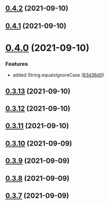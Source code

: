 ## [0.4.2](https://github.com/GiovanniCardamone/polyfull/compare/v0.4.1...v0.4.2) (2021-09-10)



## [0.4.1](https://github.com/GiovanniCardamone/polyfull/compare/v0.4.0...v0.4.1) (2021-09-10)



# [0.4.0](https://github.com/GiovanniCardamone/polyfull/compare/v0.3.13...v0.4.0) (2021-09-10)


### Features

* added String.equalsIgnoreCase ([83d36d0](https://github.com/GiovanniCardamone/polyfull/commit/83d36d08795e75aa190576f48a5761beb79efc5c))



## [0.3.13](https://github.com/GiovanniCardamone/polyfull/compare/v0.3.12...v0.3.13) (2021-09-10)



## [0.3.12](https://github.com/GiovanniCardamone/polyfull/compare/v0.3.11...v0.3.12) (2021-09-10)



## [0.3.11](https://github.com/GiovanniCardamone/polyfull/compare/v0.3.10...v0.3.11) (2021-09-10)



## [0.3.10](https://github.com/GiovanniCardamone/polyfull/compare/v0.3.9...v0.3.10) (2021-09-09)



## [0.3.9](https://github.com/GiovanniCardamone/polyfull/compare/v0.3.8...v0.3.9) (2021-09-09)



## [0.3.8](https://github.com/GiovanniCardamone/polyfull/compare/v0.3.7...v0.3.8) (2021-09-09)



## [0.3.7](https://github.com/GiovanniCardamone/polyfull/compare/v0.3.6...v0.3.7) (2021-09-09)



